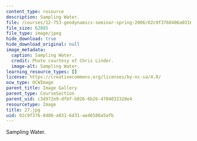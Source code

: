 ```yaml
---
content_type: resource
description: Sampling Water.
file: /courses/12-753-geodynamics-seminar-spring-2006/02c9f3768406a0316d31ae46586a5afb_27.jpg
file_size: 62885
file_type: image/jpeg
hide_download: true
hide_download_original: null
image_metadata:
  caption: Sampling Water.
  credit: Photo courtesy of Chris Linder.
  image-alt: Sampling Water.
learning_resource_types: []
license: https://creativecommons.org/licenses/by-nc-sa/4.0/
ocw_type: OCWImage
parent_title: Image Gallery
parent_type: CourseSection
parent_uid: c3d972e9-df6f-b026-6b2b-4704032328e4
resourcetype: Image
title: 27.jpg
uid: 02c9f376-8406-a031-6d31-ae46586a5afb
---
```

Sampling Water.